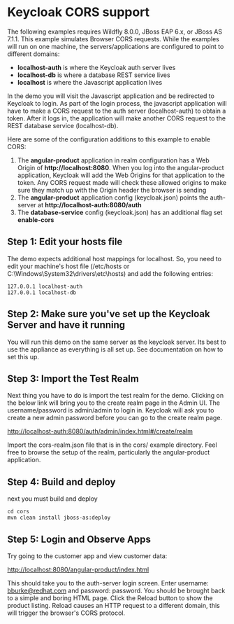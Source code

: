 Keycloak CORS support
===================================
The following examples requires Wildfly 8.0.0, JBoss EAP 6.x, or JBoss AS 7.1.1.  This example simulates Browser CORS
requests.  While the examples will run on one machine, the servers/applications are configured to point to different domains:
* **localhost-auth** is where the Keycloak auth server lives
* **localhost-db** is where a database REST service lives
* **localhost** is where the Javascript application lives

In the demo you will visit the Javascript application and be redirected to Keycloak to login.  As part of the login process,
the javascript application will have to make a CORS request to the auth server (localhost-auth) to obtain a token.  After it logs in, the
application will make another CORS request to the REST database service (localhost-db).

Here are some of the configuration additions to this example to enable CORS:
1. The **angular-product** application in realm configuration has a Web Origin of **http://localhost:8080**.  When you log into
the angular-product application, Keycloak will add the Web Origins for that application to the token.  Any CORS request made
will check these allowed origins to make sure they match up with the Origin header the browser is sending
2. The **angular-product** application config (keycloak.json) points the auth-server at **http://localhost-auth:8080/auth**
3. The **database-service** config (keycloak.json) has an additional flag set **enable-cors**

Step 1: Edit your hosts file
--------------------------------------
The demo expects additional host mappings for localhost.  So, you need to edit your machine's host file (/etc/hosts or
C:\Windows\System32\drivers\etc\hosts) and add the following entries:


```
127.0.0.1 localhost-auth
127.0.0.1 localhost-db
```


Step 2: Make sure you've set up the Keycloak Server and have it running
--------------------------------------
You will run this demo on the same server as the keycloak server.  Its best to use the appliance as everything is all set up.
See documentation on how to set this up.

Step 3: Import the Test Realm
---------------------------------------
Next thing you have to do is import the test realm for the demo.  Clicking on the below link will bring you to the
create realm page in the Admin UI.  The username/password is admin/admin to login in.  Keycloak will ask you to
create a new admin password before you can go to the create realm page.

[http://localhost-auth:8080/auth/admin/index.html#/create/realm](http://localhost-auth:8080/auth/admin/index.html#/create/realm)

Import the cors-realm.json file that is in the cors/ example directory.  Feel free to browse the setup of the realm,
particularly the angular-product application.


Step 4: Build and deploy
---------------------------------------
next you must build and deploy

```
cd cors
mvn clean install jboss-as:deploy
```

Step 5: Login and Observe Apps
---------------------------------------
Try going to the customer app and view customer data:

[http://localhost:8080/angular-product/index.html](http://localhost:8080/angular-product/index.html)

This should take you to the auth-server login screen.  Enter username: bburke@redhat.com and password: password.  You
should be brought back to a simple and boring HTML page.  Click the Reload button to show the product listing.  Reload
causes an HTTP request to a different domain, this will trigger the browser's CORS protocol.





